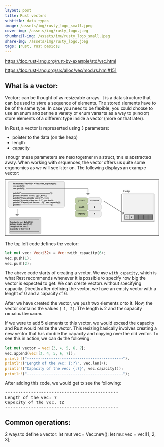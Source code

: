 ```yaml
---
layout: post
title: Rust vectors
subtitle: data types
image: /assets/img/rusty_logo_small.jpeg
cover-img: /assets/img/rusty_logo.jpeg
thumbnail-img: /assets/img/rusty_logo_small.jpeg
share-img: /assets/img/rusty_logo.jpeg
tags: [rust, rust basics]
---
```





https://doc.rust-lang.org/rust-by-example/std/vec.html

https://doc.rust-lang.org/src/alloc/vec/mod.rs.html#151


## What is a vector:

Vectors can be thought of as resizeable arrays. It is a data structure that can be used to store a sequence of elements. The stored elements have to be of the same type. In case you need to be flexible, you could choose to use an enum and define a variety of enum variants as a way to (kind of) store elements of a different type inside a vector (more on that later).

In Rust, a vector is represented using 3 parameters:

- pointer to the data (on the heap)
- length
- capacity

Though these parameters are held together in a struct, this is abstracted away. When working with sequences, the vector offers us quite some ergonomics as we will see later on. The following displays an example vector:

![Rust vector](/assets/img/rust_vector.png "Rust vector")

The top left code defines the vector:

```rust
let mut vec: Vec<i32> = Vec::with_capacity(6);
vec.push(1);
vec.push(2);
```

The above code starts of creating a vector. We use `with_capacity`, which is what Rust recommends whenever it is possible to specify how big the vector is expected to get. We can create vectors without specifying capacity. Directly after defining the vector, we have an empty vector with a lenght of 0 and a capacity of 6.

After we have created the vector, we push two elements onto it. Now, the vector contains the values `[ 1, 2]`. The length is 2 and the capacity remains the same. 

If we were to add 5 elements to this vector, we would exceed the capacity and Rust would resize the vector. This resizing basically involves creating a new vector that has double the capacity and copying over the old vector. To see this in action, we can do the following:

```rust
let mut vector = vec![3, 4, 5, 6, 7];
vec.append(vec![3, 4, 5, 6, 7]);
println!("--------------------------------------------");
println!("Length of the vec: {:?}", vec.len());
println!("Capacity of the vec: {:?}", vec.capacity());
println!("--------------------------------------------");
```
After adding this code, we would get to see the following:

<pre>
--------------------------------------------
Length of the vec: 7
Capacity of the vec: 12
--------------------------------------------
</pre>





## Common operations:

2 ways to define a vector:
let mut vec = Vec::new();
let mut vec = vec![1, 2, 3];